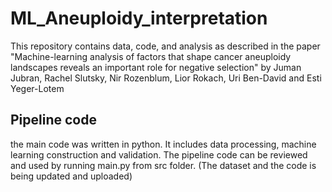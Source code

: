 # ML_Aneuploidy_interpretation
This repository contains data, code, and analysis as described in the paper "Machine-learning analysis of factors that shape cancer aneuploidy landscapes reveals an important role for negative selection" by Juman Jubran, Rachel Slutsky, Nir Rozenblum, Lior Rokach, Uri Ben-David and Esti Yeger-Lotem

## Pipeline code
the main code was written in python. It includes data processing, machine learning construction and validation. 
The pipeline code can be reviewed and used by running main.py from src folder.
(The dataset and the code is being updated and uploaded)
